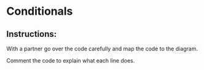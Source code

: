 # Conditionals

## Instructions:

With a partner go over the code carefully and map the code to the diagram.

Comment the code to explain what each line does.
